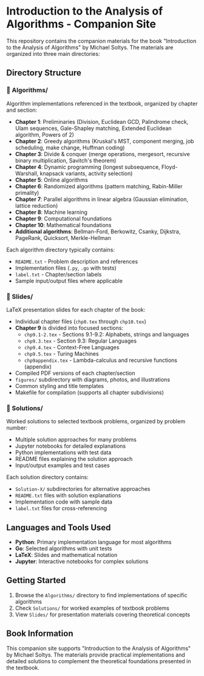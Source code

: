 # Introduction to the Analysis of Algorithms - Companion Site

This repository contains the companion materials for the book "Introduction to the Analysis of Algorithms" by Michael Soltys. The materials are organized into three main directories:

## Directory Structure

### 📂 Algorithms/
Algorithm implementations referenced in the textbook, organized by chapter and section:
- **Chapter 1**: Preliminaries (Division, Euclidean GCD, Palindrome check, Ulam sequences, Gale-Shapley matching, Extended Euclidean algorithm, Powers of 2)
- **Chapter 2**: Greedy algorithms (Kruskal's MST, component merging, job scheduling, make change, Huffman coding)
- **Chapter 3**: Divide & conquer (merge operations, mergesort, recursive binary multiplication, Savitch's theorem)
- **Chapter 4**: Dynamic programming (longest subsequence, Floyd-Warshall, knapsack variants, activity selection)
- **Chapter 5**: Online algorithms
- **Chapter 6**: Randomized algorithms (pattern matching, Rabin-Miller primality)
- **Chapter 7**: Parallel algorithms in linear algebra (Gaussian elimination, lattice reduction)
- **Chapter 8**: Machine learning
- **Chapter 9**: Computational foundations
- **Chapter 10**: Mathematical foundations
- **Additional algorithms**: Bellman-Ford, Berkowitz, Csanky, Dijkstra, PageRank, Quicksort, Merkle-Hellman

Each algorithm directory typically contains:
- `README.txt` - Problem description and references
- Implementation files (`.py`, `.go` with tests)
- `label.txt` - Chapter/section labels
- Sample input/output files where applicable

### 📂 Slides/
LaTeX presentation slides for each chapter of the book:
- Individual chapter files (`chp0.tex` through `chp10.tex`)
- **Chapter 9** is divided into focused sections:
  - `chp9.1-2.tex` - Sections 9.1-9.2: Alphabets, strings and languages
  - `chp9.3.tex` - Section 9.3: Regular Languages  
  - `chp9.4.tex` - Context-Free Languages
  - `chp9.5.tex` - Turing Machines
  - `chp9appendix.tex` - Lambda-calculus and recursive functions (appendix)
- Compiled PDF versions of each chapter/section
- `figures/` subdirectory with diagrams, photos, and illustrations
- Common styling and title templates
- Makefile for compilation (supports all chapter subdivisions)

### 📂 Solutions/
Worked solutions to selected textbook problems, organized by problem number:
- Multiple solution approaches for many problems
- Jupyter notebooks for detailed explanations
- Python implementations with test data
- README files explaining the solution approach
- Input/output examples and test cases

Each solution directory contains:
- `Solution-X/` subdirectories for alternative approaches
- `README.txt` files with solution explanations
- Implementation code with sample data
- `label.txt` files for cross-referencing

## Languages and Tools Used
- **Python**: Primary implementation language for most algorithms
- **Go**: Selected algorithms with unit tests
- **LaTeX**: Slides and mathematical notation
- **Jupyter**: Interactive notebooks for complex solutions

## Getting Started
1. Browse the `Algorithms/` directory to find implementations of specific algorithms
2. Check `Solutions/` for worked examples of textbook problems  
3. View `Slides/` for presentation materials covering theoretical concepts

## Book Information
This companion site supports "Introduction to the Analysis of Algorithms" by Michael Soltys. The materials provide practical implementations and detailed solutions to complement the theoretical foundations presented in the textbook.